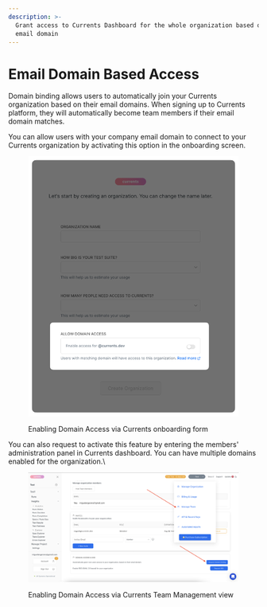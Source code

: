 ```yaml
---
description: >-
  Grant access to Currents Dashboard for the whole organization based on the
  email domain
---
```


# Email Domain Based Access

Domain binding allows users to automatically join your Currents organization based on their email domains. When signing up to Currents platform, they will automatically become team members if their email domain matches.

You can allow users with your company email domain to connect to your Currents organization by activating this option in the onboarding screen.

<figure><img src="../../.gitbook/assets/currents-2023-08-28-11.52.43@2x.png" alt=""><figcaption><p>Enabling Domain Access via Currents onboarding form</p></figcaption></figure>



You can also request to activate this feature by entering the members' administration panel in Currents dashboard. You can have multiple domains enabled for the organization.\


<div data-full-width="false">

<figure><img src="../../.gitbook/assets/image (1).png" alt=""><figcaption><p>Enabling Domain Access via Currents Team Management view</p></figcaption></figure>

</div>

